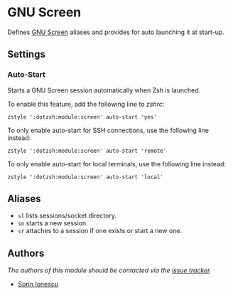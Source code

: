 GNU Screen
==========

Defines [GNU Screen][1] aliases and provides for auto launching it at start-up.

Settings
--------

### Auto-Start

Starts a GNU Screen session automatically when Zsh is launched.

To enable this feature, add the following line to *zshrc*:

    zstyle ':dotzsh:module:screen' auto-start 'yes'

To only enable auto-start for SSH connections, use the following line instead:

    zstyle ':dotzsh:module:screen' auto-start 'remote'

To only enable auto-start for local terminals, use the following line instead:

    zstyle ':dotzsh:module:screen' auto-start 'local'

Aliases
-------

  - `sl` lists sessions/socket directory.
  - `sn` starts a new session.
  - `sr` attaches to a session if one exists or start a new one.

Authors
-------

*The authors of this module should be contacted via the [issue tracker][2].*

  - [Sorin Ionescu](https://github.com/sorin-ionescu)

[1]: http://www.gnu.org/software/screen/
[2]: https://github.com/dotphiles/dotzsh/issues

